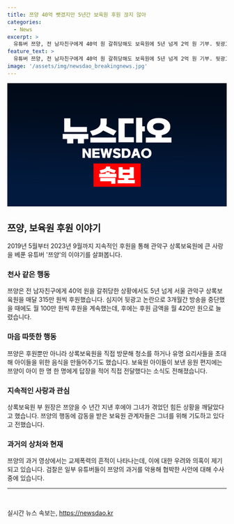 ```yaml
---
title: 쯔양 40억 뺏겼지만 5년간 보육원 후원 끊지 않아
categories:
  - News
excerpt: >
  유튜버 쯔양, 전 남자친구에게 40억 원 갈취당해도 보육원에 5년 넘게 2억 원 기부. 뒷광고 논란으로 방송 중단해도 월 100만 원씩 후원. 현 찰 협박, 교제폭력 고백에 사이버렉카 의혹까지. 2억 원 후원, 사람들의 관심 모아.
feature_text: >
  유튜버 쯔양, 전 남자친구에게 40억 원 갈취당해도 보육원에 5년 넘게 2억 원 기부. 뒷광고 논란으로 방송 중단해도 월 100만 원씩 후원. 현 찰 협박, 교제폭력 고백에 사이버렉카 의혹까지. 2억 원 후원, 사람들의 관심 모아.
image: '/assets/img/newsdao_breakingnews.jpg'
---
```


<p><img src="/assets/img/newsdao_breakingnews.jpg" alt="ranknews 속보" /></p>

<h2 data-ke-size="size26">쯔양, 보육원 후원 이야기</h2>

<p data-ke-size="size16">2019년 5월부터 2023년 9월까지 지속적인 후원을 통해 관악구 상록보육원에 큰 사랑을 베푼 유튜버 '쯔양'의 이야기를 살펴봅니다.</p>

<h3><b>천사 같은 행동</b></h3>

<p data-ke-size="size16">쯔양은 전 남자친구에게 40억 원을 갈취당한 상황에서도 5년 넘게 서울 관악구 상록보육원을 매달 315만 원씩 후원했습니다. 심지어 뒷광고 논란으로 3개월간 방송을 중단했을 때에도 월 100만 원씩 후원을 계속했는데, 후에는 후원 금액을 월 420만 원으로 늘렸습니다.</p>

<h3><b>마음 따뜻한 행동</b></h3>

<p data-ke-size="size16">쯔양은 후원뿐만 아니라 상록보육원을 직접 방문해 청소를 하거나 유명 요리사들을 초대해 아이들을 위한 음식을 만들어주기도 했습니다. 보육원 아이들이 보낸 응원 편지에는 쯔양이 아이 한 명 한 명에게 답장을 적어 직접 전달했다는 소식도 전해졌습니다.</p>

<h3><b>지속적인 사랑과 관심</b></h3>

<p data-ke-size="size16">상록보육원 부 원장은 쯔양을 수 년간 지낸 후에야 그녀가 겪었던 힘든 상황을 깨달았다고 했습니다. 쯔양의 행동에 감동을 받은 보육원 관계자들은 그녀를 위해 기도하고 있다고 전했습니다.</p>

<h3><b>과거의 상처와 현재</b></h3>

<p data-ke-size="size16">쯔양의 과거 영상에서는 교제폭력의 흔적이 나타나는데, 이에 대한 우려와 의혹이 제기되고 있습니다. 검찰은 일부 유튜버들이 쯔양의 과거를 악용해 협박한 사안에 대해 수사 중에 있습니다.</p>

<hr>

<p data-ke-size="size16">&nbsp;</p>
실시간 뉴스 속보는, <a href="https://newsdao.kr" rel="dofollow">https://newsdao.kr</a>


